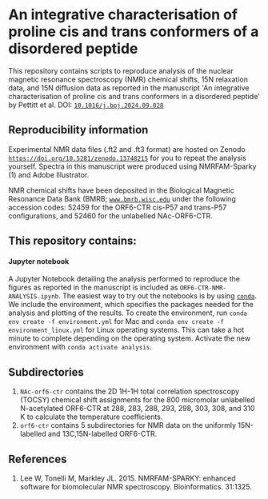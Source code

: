 # An integrative characterisation of proline cis and trans conformers of a disordered peptide

This repository contains scripts to reproduce analysis of the nuclear magnetic resonance spectroscopy (NMR) chemical shifts, 15N relaxation data, and 15N diffusion data as reported in the manuscript 'An integrative characterisation of proline cis and trans conformers in a disordered peptide' by Pettitt et al. DOI: [`10.1016/j.bpj.2024.09.028`](10.1016/j.bpj.2024.09.028)

## Reproducibility information 
Experimental NMR data files (.ft2 and .ft3 format) are hosted on Zenodo [`https://doi.org/10.5281/zenodo.13748215`](https://doi.org/10.5281/zenodo.13748215) for you to repeat the analysis yourself. Spectra in this manuscript were produced using NMRFAM-Sparky (1) and Adobe Illustrator. 

NMR chemical shifts have been deposited in the Biological Magnetic Resonance Data Bank (BMRB; [`www.bmrb.wisc.edu`](www.bmrb.wisc.edu) under the following accession codes: 52459 for the ORF6-CTR cis-P57 and trans-P57 configurations, and 52460 for the unlabelled NAc-ORF6-CTR.

## This repository contains:

#### Jupyter notebook 
A Jupyter Notebook detailing the analysis performed to reproduce the figures as reported in the manuscript is included as `ORF6-CTR-NMR-ANALYSIS.ipynb`. The easiest way to try out the notebooks is by using [`conda`](https://www.anaconda.com/products/individual). We include the environment, which specifies the packages needed for the analysis and plotting of the results. To create the environment, run `conda env create -f environment.yml` for Mac and `conda env create -f environment_linux.yml` for Linux operating systems. This can take a hot minute to complete depending on the operating system. Activate the new environment with `conda activate analysis`. 

## Subdirectories 
1. `NAc-orf6-ctr` contains the 2D 1H-1H total correlation spectroscopy (TOCSY) chemical shift assignments for the 800 micromolar unlabelled N-acetylated ORF6-CTR at 288, 283, 288, 293, 298, 303, 308, and 310 K to calculate the temperature coefficients. 
2. `orf6-ctr` contains 5 subdirectories for NMR data on the uniformly 15N-labelled and 13C,15N-labelled ORF6-CTR.

## References
1. Lee W, Tonelli M, Markley JL. 2015. NMRFAM-SPARKY: enhanced software for biomolecular NMR spectroscopy. Bioinformatics. 31:1325. 


